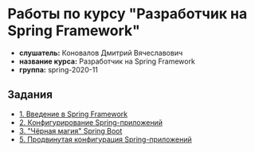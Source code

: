 # Работы по курсу "Разработчик на Spring Framework"

* **слушатель:** Коновалов Дмитрий Вячеславович
* **название курса:** Разработчик на Spring Framework
* **группа:** spring-2020-11

## Задания

* [1. Введение в Spring Framework](./spring-01)
* [2. Конфигурирование Spring-приложений](./spring-02)
* [3. "Чёрная магия" Spring Boot](./spring-03)
* [5. Продвинутая конфигурация Spring-приложений](./spring-04)